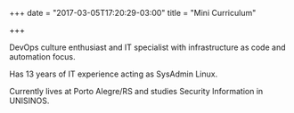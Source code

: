 +++
date = "2017-03-05T17:20:29-03:00"
title = "Mini Curriculum"

+++

DevOps culture enthusiast and IT specialist with infrastructure as code and automation focus.

Has 13 years of IT experience acting as SysAdmin Linux.

Currently lives at Porto Alegre/RS and studies Security Information in UNISINOS.
